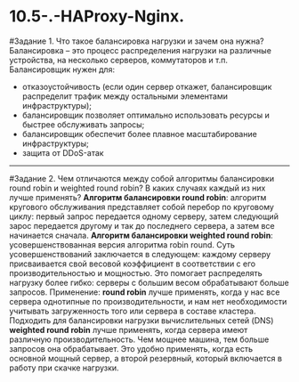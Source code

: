 # 10.5-.-HAProxy-Nginx.
#Задание 1.
Что такое балансировка нагрузки и зачем она нужна?
Балансировка – это процесс распределения нагрузки на различные устройства, на несколько серверов, коммутаторов и т.п.
Балансировщик нужен для:
* отказоустойчивость (если один сервер откажет, балансировщик распределит трафик между остальными элементами инфраструктуры);
* балансировщик позволяет оптимально использовать ресурсы и быстрее обслуживать запросы;
* балансировщик обеспечит более плавное масштабирование инфраструктуры;
* защита от DDoS-атак
________________________________________
#Задание 2.
Чем отличаются между собой алгоритмы балансировки round robin и weighted round robin? В каких случаях каждый из них лучше применять?
**Алгоритм балансировки round robin**: алгоритм кругового обслуживания представляет собой перебор по круговому циклу: первый запрос передается одному серверу, затем следующий зарос передается другому и так до последнего сервера, а затем все начинается сначала.
**Алгоритм балансировки weighted round robin**: усовершенствованная версия алгоритма robin round. Суть усовершенствований заключается в следующем: каждому серверу присваивается свой весовой коэффициент в соответствии с его производительностью и мощностью. Это помогает распределять нагрузку более гибко: серверы с большим весом обрабатывают больше запросов. 
Применение:
**round robin** лучше применять, когда у нас все сервера однотипные по производительности, и нам нет необходимости учитывать загруженность того или сервера в составе кластера. Подходить для балансировки нагрузки вычислительных сетей (DNS)
**weighted round robin** лучше применять, когда сервера имеют различную производительность. Чем мощнее машина, тем больше запросов она обрабатывает. Это удобно применять, когда есть основной мощный сервер, а второй резервный, который включается в работу при скачке нагрузки.
